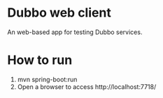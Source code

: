 # Dubbo web client
An web-based app for testing Dubbo services.

# How to run
1. mvn spring-boot:run
2. Open a browser to access http://localhost:7718/
